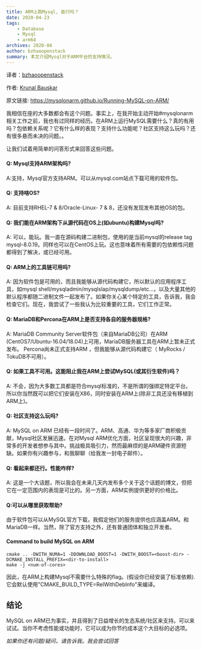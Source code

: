 ```yaml
---
title: ARM上跑Mysql, 能行吗？
date: 2020-04-23
tags:
    - Database
    - Mysql
    - arm64
archives: 2020-04
author: bzhaoopenstack
summary: 本文介绍Mysql对于ARM平台的支持情况。
---
```

译者：[bzhaoopenstack](https://github.com/bzhaoopenstack)

作者: [Krunal Bauskar](https://github.com/mysqlonarm)

原文链接: https://mysqlonarm.github.io/Running-MySQL-on-ARM/

我相信在座的大多数都会有这个问题。事实上，在我开始主动开始#mysqlonarm 相关工作之前，我也有过同样的经历。在ARM上运行MySQL需要什么？真的有用吗？包依赖关系呢？它有什么样的表现？支持什么功能呢？社区支持这么玩吗？还有很多悬而未决的问题。。

让我们试着用简单的问答形式来回答这些问题。

#### Q: Mysql支持ARM架构吗?

A:支持，Mysql官方支持ARM。可以从mysql.com站点下载可用的软件包。

#### Q: 支持啥OS?

A: 目前支持RHEL-7 & 8/Oracle-Linux- 7 & 8，还没有发现发布其他OS的包。

#### Q: 我们能在ARM架构下从源代码在OS上(如ubuntu)构建Mysql吗?

A: 可以，能玩。我一直在源码构建二进制包，使用的是当前mysql的release tag mysql-8.0.19。同样也可以在CentOS上玩。这也意味着所有需要的包依赖性问题都得到了解决，或已经可用。

#### Q: ARM上的工具链可用吗?

A: 因为软件包是可用的，而且我能够从源代码构建它，所以默认的应用程序工具，如mysql shell/mysqladmin/mysqlslap/mysqldump/etc...，以及大量其他的默认程序都随二进制文件一起发布了。如果你关心某个特定的工具，告诉我，我会检查它们。现在，我尝试了一些我认为比较重要的工具，它们工作正常。

#### Q: MariaDB和Percona在ARM上是否支持各自的服务器规格?

A: MariaDB Community Server软件包（来自MariaDB公司）在ARM (CentOS7/Ubuntu-16.04/18.04)上可用，MariaDB服务器工具在ARM上暂未正式发布。 Percona尚未正式支持ARM ，但我能够从源代码构建它（ MyRocks / TokuDB不可用）。

#### Q: 如果工具不可用。这能阻止我在ARM上尝试MySQL(或其衍生软件)吗？

A: 不会，因为大多数工具都是符合mysql标准的，不是所谓的强绑定特定平台。所以你当然既可以把它们安装在X86，同时安装在ARM上(除非工具还没有移植到ARM上)。

#### Q: 社区支持这么玩吗?

A: MySQL on ARM 已经有一段时间了。ARM、高通、华为等多家厂商积极贡献，Mysql社区发展迅速。在对Mysql ARM优化方面，社区呈现很大的兴趣，非常多的开发者想参与其中。挑战极具吸引力，然而最麻烦的是ARM硬件资源短缺。如果你有兴趣参与，和我聊聊（给我发一封电子邮件）。

#### Q: 看起来都还行。性能咋样?

A: 这是一个大话题，所以我会在未来几天内发布多个关于这个话题的博文，但把它在一定范围内的表现是可比的。另一方面，ARM实例提供更好的价格比。

#### Q:可以从哪里获取帮助?

由于软件包可以从MySQL官方下载，我假定他们的服务提供也应涵盖ARM。和MariaDB一样。当然，除了官方支持之外，还有普通团体和独立开发者。

#### Command to build MySQL on ARM

```
cmake .. -DWITH_NUMA=1 -DDOWNLOAD_BOOST=1 -DWITH_BOOST=<boost-dir> -DCMAKE_INSTALL_PREFIX=<dir-to-install>
make -j <num-of-cores>
```

因此，在ARM上构建Mysql不需要什么特殊的flag。(假设你已经安装了标准依赖). 它会默认使用"CMAKE_BUILD_TYPE=RelWithDebInfo"来编译。

## 结论

MySQL on ARM已为事实，并且得到了日益增长的生态系统/社区来支持。可以来试试。当你不考虑性能或功能时，它可以成为你节约成本这个大目标的必选项。

*如果你还有问题/疑问，请告诉我。我会尝试回答*
